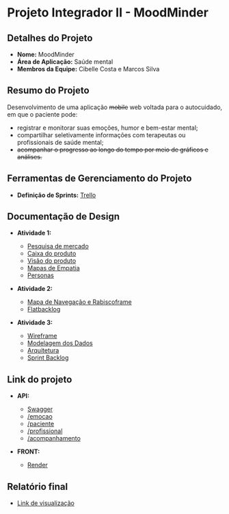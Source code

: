 # Projeto Integrador II - MoodMinder

## Detalhes do Projeto
- **Nome:** MoodMinder
- **Área de Aplicação:** Saúde mental
- **Membros da Equipe:** Cibelle Costa e Marcos Silva

## Resumo do Projeto
Desenvolvimento de uma aplicação ~~mobile~~ web voltada para o autocuidado, em que o paciente pode:
* registrar e monitorar suas emoções, humor e bem-estar mental;
* compartilhar seletivamente informações com terapeutas ou profissionais de saúde mental;
* ~~acompanhar o progresso ao longo do tempo por meio de gráficos e análises.~~

## Ferramentas de Gerenciamento do Projeto
- **Definição de Sprints:** [Trello](https://trello.com/b/baOnxLcM/moodminder)

## Documentação de Design
- **Atividade 1:**
  - [Pesquisa de mercado](https://1drv.ms/w/s!AkAQG8uKndH5iTvJ8GpFPTw0J9u7)
  - [Caixa do produto](https://1drv.ms/w/s!AkAQG8uKndH5iT0PoCprt1WqhaJY?e=8I3gna)
  - [Visão do produto](https://www.canva.com/design/DAFsyXXoCaY/q25gUt9ECw2_N-Me6TKurg/edit?utm_content=DAFsyXXoCaY&utm_campaign=designshare&utm_medium=link2&utm_source=sharebutton)
  - [Mapas de Empatia](https://www.canva.com/design/DAFs5CbGeFY/QBsvP02yFzfC5EL8fx8dqg/edit?utm_content=DAFs5CbGeFY&utm_campaign=designshare&utm_medium=link2&utm_source=sharebutton)
  - [Personas](https://www.canva.com/design/DAFs4g8hb2Y/JXe34yd4VcmPgfpIfGlnpw/edit?utm_content=DAFs4g8hb2Y&utm_campaign=designshare&utm_medium=link2&utm_source=sharebutton)

- **Atividade 2:**
  - [Mapa de Navegação e Rabiscoframe](https://www.canva.com/design/DAFuQ4OBMsM/ukx1fNYiDOybYpoIAZGA2g/edit?utm_content=DAFuQ4OBMsM&utm_campaign=designshare&utm_medium=link2&utm_source=sharebutton)
  - [Flatbacklog](https://onedrive.live.com/edit?id=29F80CAC88ECA4BC!428&resid=29F80CAC88ECA4BC!428&ithint=file%2cxlsx&authkey=!APmcpPeVvnzkqqg&wdo=2)
 
- **Atividade 3:** 
  - [Wireframe](https://www.figma.com/file/WYU5xYu8sx2GdF134yFzp0/Wireframe?type=design&node-id=2-36&mode=design)
  - [Modelagem dos Dados](https://app.eraser.io/workspace/O7Mc6ETV3DdRGC1vi1XY?origin=share)
  - [Arquitetura](https://www.canva.com/design/DAFxjNNn3OY/LP39DCaYdXqYS-e6vAf7Kw/edit?utm_content=DAFxjNNn3OY&utm_campaign=designshare&utm_medium=link2&utm_source=sharebutton)
  - [Sprint Backlog](https://trello.com/b/baOnxLcM/moodminder)

## Link do projeto
- **API:**
  - [Swagger](https://ifpi-projeto-integrador-ii.onrender.com/doc)
  - [/emocao](https://ifpi-projeto-integrador-ii.onrender.com/emocao)
  - [/paciente](https://ifpi-projeto-integrador-ii.onrender.com/paciente)
  - [/profissional](https://ifpi-projeto-integrador-ii.onrender.com/profissional)
  - [/acompanhamento](https://ifpi-projeto-integrador-ii.onrender.com/emocao)

- **FRONT:**
  - [Render](https://moodminder.onrender.com/)
## Relatório final
- [Link de visualização](https://1drv.ms/w/s!AkAQG8uKndH5iWtbyePkZ7Vw9UYQ)
